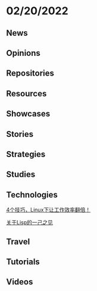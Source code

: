 # 02/20/2022

## News

## Opinions

## Repositories

## Resources

## Showcases


## Stories


## Strategies


## Studies

## Technologies
[4个技巧，Linux下让工作效率翻倍！](https://juejin.cn/post/7063262153041526798)

[关于Lisp的一己之见](https://my.oschina.net/u/3857593/blog/5441920)

## Travel

## Tutorials

## Videos
